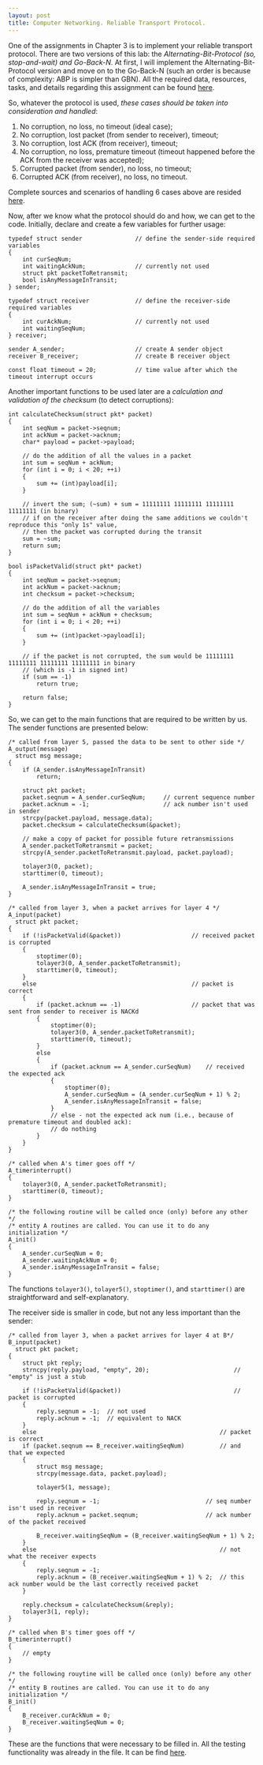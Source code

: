 ```yaml
---
layout: post
title: Computer Networking. Reliable Transport Protocol. 
---
```


One of the assignments in Chapter 3 is to implement your reliable transport protocol. There are two versions of this lab: the *Alternating-Bit-Protocol (so, stop-and-wait) and Go-Back-N*. At first, I will implement the Alternating-Bit-Protocol version and move on to the Go-Back-N (such an order is because of complexity: ABP is simpler than GBN). All the required data, resources, tasks, and details regarding this assignment can be found [here](https://gaia.cs.umass.edu/kurose_ross/programming/RDT/RDT_Implementing%20a%20Reliable%20Transport%20Protocol.html).
 
So, whatever the protocol is used, *these cases should be taken into consideration and handled*:

1. No corruption, no loss, no timeout (ideal case);
2. No corruption, lost packet (from sender to receiver), timeout;
3. No corruption, lost ACK (from receiver), timeout;
4. No corruption, no loss, premature timeout (timeout happened before the ACK from the receiver was accepted);
5. Corrupted packet (from sender), no loss, no timeout;
6. Corrupted ACK (from receiver), no loss, no timeout.

Complete sources and scenarios of handling 6 cases above are resided [here](https://github.com/chetter14/computer-networking-assignments/tree/main/RTP).

Now, after we know what the protocol should do and how, we can get to the code. Initially, declare and create a few variables for further usage:
```
typedef struct sender				// define the sender-side required variables
{
	int curSeqNum;
	int waitingAckNum;				// currently not used
	struct pkt packetToRetransmit;
	bool isAnyMessageInTransit;
} sender;

typedef struct receiver				// define the receiver-side required variables
{
	int curAckNum;					// currently not used
	int waitingSeqNum;
} receiver;

sender A_sender;					// create A sender object
receiver B_receiver;				// create B receiver object

const float timeout = 20;			// time value after which the timeout interrupt occurs
```

Another important functions to be used later are a *calculation and validation of the checksum* (to detect corruptions):
```
int calculateChecksum(struct pkt* packet)
{
	int seqNum = packet->seqnum;
	int ackNum = packet->acknum;
	char* payload = packet->payload;
	
	// do the addition of all the values in a packet
	int sum = seqNum + ackNum;
	for (int i = 0; i < 20; ++i)
	{
		sum += (int)payload[i];
	}
	
	// invert the sum; (~sum) + sum = 11111111 11111111 11111111 11111111 (in binary)
	// if on the receiver after doing the same additions we couldn't reproduce this "only 1s" value, 
	// then the packet was corrupted during the transit
	sum = ~sum;					
	return sum;
}

bool isPacketValid(struct pkt* packet)
{
	int seqNum = packet->seqnum;
	int ackNum = packet->acknum;
	int checksum = packet->checksum;
	
	// do the addition of all the variables
	int sum = seqNum + ackNum + checksum;
	for (int i = 0; i < 20; ++i)
	{
		sum += (int)packet->payload[i];
	}
	
	// if the packet is not corrupted, the sum would be 11111111 11111111 11111111 11111111 in binary 
	// (which is -1 in signed int)
	if (sum == -1)
		return true;
		
	return false;
}
```

So, we can get to the main functions that are required to be written by us. The sender functions are presented below:
```
/* called from layer 5, passed the data to be sent to other side */
A_output(message)
  struct msg message;
{
	if (A_sender.isAnyMessageInTransit)
		return;
	
	struct pkt packet;
	packet.seqnum = A_sender.curSeqNum; 	// current sequence number
	packet.acknum = -1;						// ack number isn't used in sender
	strcpy(packet.payload, message.data);
	packet.checksum = calculateChecksum(&packet);
	
	// make a copy of packet for possible future retransmissions
	A_sender.packetToRetransmit = packet;
	strcpy(A_sender.packetToRetransmit.payload, packet.payload);

	tolayer3(0, packet);
	starttimer(0, timeout);
	
	A_sender.isAnyMessageInTransit = true;
}

/* called from layer 3, when a packet arrives for layer 4 */
A_input(packet)
  struct pkt packet;
{
	if (!isPacketValid(&packet))					// received packet is corrupted
	{
		stoptimer(0);
		tolayer3(0, A_sender.packetToRetransmit);
		starttimer(0, timeout);
	}
	else											// packet is correct
	{
		if (packet.acknum == -1)					// packet that was sent from sender to receiver is NACKd
		{
			stoptimer(0);
			tolayer3(0, A_sender.packetToRetransmit);
			starttimer(0, timeout);
		}
		else
		{
			if (packet.acknum == A_sender.curSeqNum)	// received the expected ack
			{
				stoptimer(0);
				A_sender.curSeqNum = (A_sender.curSeqNum + 1) % 2;
				A_sender.isAnyMessageInTransit = false;
			}
			// else - not the expected ack num (i.e., because of premature timeout and doubled ack):
			// do nothing
		}
	}
}

/* called when A's timer goes off */
A_timerinterrupt()
{
	tolayer3(0, A_sender.packetToRetransmit);
	starttimer(0, timeout);
}

/* the following routine will be called once (only) before any other */
/* entity A routines are called. You can use it to do any initialization */
A_init()
{
	A_sender.curSeqNum = 0;
	A_sender.waitingAckNum = 0;
	A_sender.isAnyMessageInTransit = false;
}
```
The functions `tolayer3()`, `tolayer5()`, `stoptimer()`, and `starttimer()` are straightforward and self-explanatory.

The receiver side is smaller in code, but not any less important than the sender:
```
/* called from layer 3, when a packet arrives for layer 4 at B*/
B_input(packet)
  struct pkt packet;
{
	struct pkt reply;
	strncpy(reply.payload, "empty", 20);						// "empty" is just a stub
	
	if (!isPacketValid(&packet))								// packet is corrupted
	{
		reply.seqnum = -1;	// not used
		reply.acknum = -1;	// equivalent to NACK
	} 
	else 													// packet is correct
	if (packet.seqnum == B_receiver.waitingSeqNum)			// and that we expected
	{
		struct msg message;
		strcpy(message.data, packet.payload);
		
		tolayer5(1, message);
		
		reply.seqnum = -1;								// seq number isn't used in receiver
		reply.acknum = packet.seqnum;					// ack number of the packet received
		
		B_receiver.waitingSeqNum = (B_receiver.waitingSeqNum + 1) % 2;
	}
	else													// not what the receiver expects
	{
		reply.seqnum = -1;
		reply.acknum = (B_receiver.waitingSeqNum + 1) % 2;	// this ack number would be the last correctly received packet
	}
	
	reply.checksum = calculateChecksum(&reply);
	tolayer3(1, reply);
}

/* called when B's timer goes off */
B_timerinterrupt()
{
	// empty
}

/* the following rouytine will be called once (only) before any other */
/* entity B routines are called. You can use it to do any initialization */
B_init()
{
	B_receiver.curAckNum = 0;
	B_receiver.waitingSeqNum = 0;
}
```

These are the functions that were necessary to be filled in. All the testing functionality was already in the file. It can be find [here](https://github.com/chetter14/computer-networking-assignments/tree/main/RTP).

